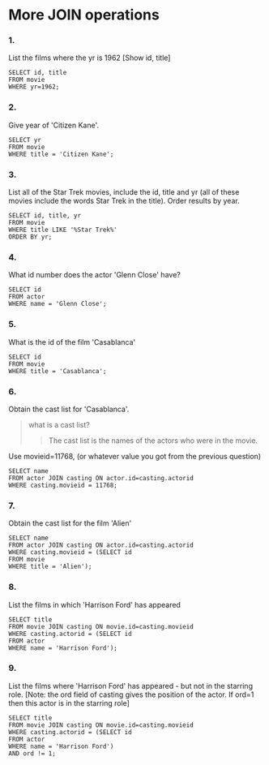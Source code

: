 # More JOIN operations

### 1.
List the films where the yr is 1962 [Show id, title]

```
SELECT id, title
FROM movie
WHERE yr=1962;
```

### 2.
Give year of 'Citizen Kane'.

```
SELECT yr
FROM movie
WHERE title = 'Citizen Kane';
```

### 3.
List all of the Star Trek movies, include the id, title and yr (all of these movies include the words Star Trek in the title). Order results by year.

```
SELECT id, title, yr
FROM movie
WHERE title LIKE '%Star Trek%'
ORDER BY yr;
```

### 4.
What id number does the actor 'Glenn Close' have?

```
SELECT id
FROM actor
WHERE name = 'Glenn Close';
```

### 5.
What is the id of the film 'Casablanca'

```
SELECT id
FROM movie
WHERE title = 'Casablanca';
```

### 6.
Obtain the cast list for 'Casablanca'.

> what is a cast list?
>> The cast list is the names of the actors who were in the movie.

Use movieid=11768, (or whatever value you got from the previous question)

```
SELECT name
FROM actor JOIN casting ON actor.id=casting.actorid
WHERE casting.movieid = 11768;
```

### 7.
Obtain the cast list for the film 'Alien'

```
SELECT name
FROM actor JOIN casting ON actor.id=casting.actorid
WHERE casting.movieid = (SELECT id
FROM movie
WHERE title = 'Alien');
```

### 8.
List the films in which 'Harrison Ford' has appeared

```
SELECT title
FROM movie JOIN casting ON movie.id=casting.movieid
WHERE casting.actorid = (SELECT id
FROM actor
WHERE name = 'Harrison Ford');
```

### 9.
List the films where 'Harrison Ford' has appeared - but not in the starring role. [Note: the ord field of casting gives the position of the actor. If ord=1 then this actor is in the starring role]

```
SELECT title
FROM movie JOIN casting ON movie.id=casting.movieid
WHERE casting.actorid = (SELECT id
FROM actor
WHERE name = 'Harrison Ford')
AND ord != 1;
```

